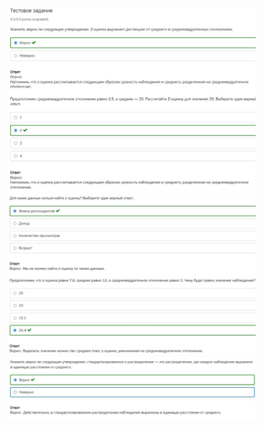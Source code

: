 ![](./Screenshot%202022-03-08%20172811.jpg)
![](./Screenshot%202022-03-08%20172835.jpg)
![](./Screenshot%202022-03-08%20172854.jpg)
